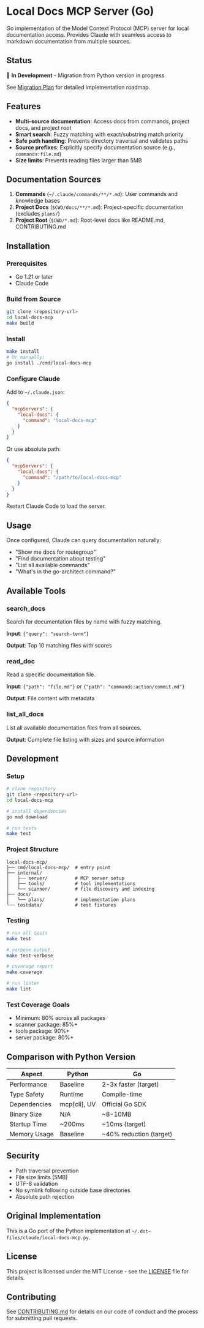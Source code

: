# Local Docs MCP Server (Go)

Go implementation of the Model Context Protocol (MCP) server for local documentation access. Provides Claude with seamless access to markdown documentation from multiple sources.

## Status

🚧 **In Development** - Migration from Python version in progress

See [Migration Plan](docs/plans/migration-plan.md) for detailed implementation roadmap.

## Features

- **Multi-source documentation**: Access docs from commands, project docs, and project root
- **Smart search**: Fuzzy matching with exact/substring match priority
- **Safe path handling**: Prevents directory traversal and validates paths
- **Source prefixes**: Explicitly specify documentation source (e.g., `commands:file.md`)
- **Size limits**: Prevents reading files larger than 5MB

## Documentation Sources

1. **Commands** (`~/.claude/commands/**/*.md`): User commands and knowledge bases
2. **Project Docs** (`$CWD/docs/**/*.md`): Project-specific documentation (excludes `plans/`)
3. **Project Root** (`$CWD/*.md`): Root-level docs like README.md, CONTRIBUTING.md

## Installation

### Prerequisites

- Go 1.21 or later
- Claude Code

### Build from Source

```bash
git clone <repository-url>
cd local-docs-mcp
make build
```

### Install

```bash
make install
# Or manually:
go install ./cmd/local-docs-mcp
```

### Configure Claude

Add to `~/.claude.json`:

```json
{
  "mcpServers": {
    "local-docs": {
      "command": "local-docs-mcp"
    }
  }
}
```

Or use absolute path:

```json
{
  "mcpServers": {
    "local-docs": {
      "command": "/path/to/local-docs-mcp"
    }
  }
}
```

Restart Claude Code to load the server.

## Usage

Once configured, Claude can query documentation naturally:

- "Show me docs for routegroup"
- "Find documentation about testing"
- "List all available commands"
- "What's in the go-architect command?"

## Available Tools

### search_docs

Search for documentation files by name with fuzzy matching.

**Input**: `{"query": "search-term"}`

**Output**: Top 10 matching files with scores

### read_doc

Read a specific documentation file.

**Input**: `{"path": "file.md"}` or `{"path": "commands:action/commit.md"}`

**Output**: File content with metadata

### list_all_docs

List all available documentation files from all sources.

**Output**: Complete file listing with sizes and source information

## Development

### Setup

```bash
# clone repository
git clone <repository-url>
cd local-docs-mcp

# install dependencies
go mod download

# run tests
make test
```

### Project Structure

```
local-docs-mcp/
├── cmd/local-docs-mcp/  # entry point
├── internal/
│   ├── server/          # MCP server setup
│   ├── tools/           # tool implementations
│   └── scanner/         # file discovery and indexing
├── docs/
│   └── plans/           # implementation plans
└── testdata/            # test fixtures
```

### Testing

```bash
# run all tests
make test

# verbose output
make test-verbose

# coverage report
make coverage

# run linter
make lint
```

### Test Coverage Goals

- Minimum: 80% across all packages
- scanner package: 85%+
- tools package: 90%+
- server package: 80%+

## Comparison with Python Version

| Aspect | Python | Go |
|--------|--------|-----|
| Performance | Baseline | 2-3x faster (target) |
| Type Safety | Runtime | Compile-time |
| Dependencies | mcp[cli], UV | Official Go SDK |
| Binary Size | N/A | ~8-10MB |
| Startup Time | ~200ms | ~10ms (target) |
| Memory Usage | Baseline | ~40% reduction (target) |

## Security

- Path traversal prevention
- File size limits (5MB)
- UTF-8 validation
- No symlink following outside base directories
- Absolute path rejection

## Original Implementation

This is a Go port of the Python implementation at `~/.dot-files/claude/local-docs-mcp.py`.

## License

This project is licensed under the MIT License - see the [LICENSE](LICENSE) file for details.

## Contributing

See [CONTRIBUTING.md](CONTRIBUTING.md) for details on our code of conduct and the process for submitting pull requests.
